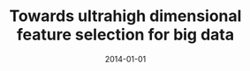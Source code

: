 ---
title: "Towards ultrahigh dimensional feature selection for big data"
collection: publications
permalink: /publication/masktrack
date: 2014-01-01
venue: "The Journal of Machine Learning Research"
city: "GuangZhou"
state: ""
thumbnail: "masktrack.png"
teaser : masktrack.jpg
authors: "Mingkui Tan, Ivor W Tsang, Li Wang"
bibtex: Towards.txt
uri: 
arxiv: https://pdfs.semanticscholar.org/8fa3/496599e249e63dde07d7fb7daccb7d50a333.pdf
project: 
source:
poster: masktrack-poster.pdf
data:
---